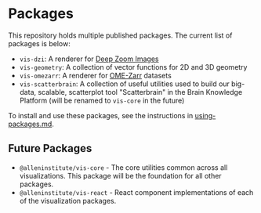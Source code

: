 # Packages

This repository holds multiple published packages. The current list of packages is below:

-   `vis-dzi`: A renderer for [Deep Zoom Images](https://en.wikipedia.org/wiki/Deep_Zoom)
-   `vis-geometry`: A collection of vector functions for 2D and 3D geometry
-   `vis-omezarr`: A renderer for [OME-Zarr](https://ngff.openmicroscopy.org/latest/) datasets
-   `vis-scatterbrain`: A collection of useful utilities used to build our big-data, scalable, scatterplot tool "Scatterbrain" in the Brain Knowledge Platform (will be renamed to `vis-core` in the future)

To install and use these packages, see the instructions in [using-packages.md](./using-packages.md).

## Future Packages

-   `@alleninstitute/vis-core` - The core utilities common across all visualizations. This package will be the foundation for all other packages.
-   `@alleninstitute/vis-react` - React component implementations of each of the visualization packages.
